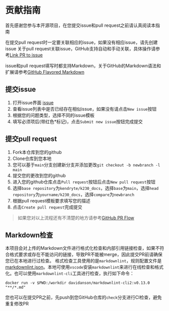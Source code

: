 # 贡献指南

首先感谢您参与本开源项目，在您提交issue和pull request之前请认真阅读本指南

在提交pull request时一定要关联相应的issue，如果没有相应issue，请先创建issue
关于pull request关联issue，GitHub支持自动和手动关联，具体操作请参考[Link PR to issue](https://docs.github.com/en/issues/tracking-your-work-with-issues/linking-a-pull-request-to-an-issue)

issue和pull request填写时都支持Markdown，关于GitHub的Markdown语法和扩展请参考[GitHub Flavored Markdown](https://docs.github.com/en/get-started/writing-on-github)

## 提交issue

1. 打开issue界面 [issue](https://github.com/kendryte/k230_docs/issues)
1. 查看issue列表中是否已经存在相似issue，如果没有请点击`New issue`按钮
1. 根据您的问题类型，选择不同的issue模板
1. 填写必须项后(带红色\*标记)，点击`Submit new issue`按钮完成提交

## 提交pull request

1. Fork本仓库到您的github
1. Clone仓库到您本地
1. 您可以基于`main`分支创建新分支并添加更改`git checkout -b newbranch -l main`
1. 提交您的更改到您的github
1. 进入您的github仓库点击`Pull request`按钮后点击`New pull request`按钮
1. 选择`base repository`为`kendryte/k230_docs`，选择`base`为`main`，选择`head repository`为`yourname/k230_docs`，选择`compare`为`newbranch`
1. 根据pull request模板要求填写您的描述
1. 点击`Create pull request`完成提交

> 如果您对以上流程还有不清楚的地方请参考[GitHub PR Flow](https://docs.github.com/en/pull-requests/collaborating-with-pull-requests/proposing-changes-to-your-work-with-pull-requests)

## Markdown检查

本项目会对上传的Markdown文件进行格式化检查和内部引用链接检查，如果不符合格式要求或存在不能访问的链接，导致PR不能被merge，因此提交PR前请确保您已在本地进行过检查。
格式检查工具使用的是`markdownlint`，规则配置文件是[markdownlint.json](../.markdownlint.json)。本地可使用`vscode`安装`markdownlint`来进行在线检查和格式化。也可以使用`markdownlint-cli`工具进行检查，执行如下命令：

```shell
docker run -v $PWD:/workdir davidanson/markdownlint-cli2:v0.13.0 "**/*.md"
```

您也可以在提交PR之前，先push到您GitHub仓库的`check`分支进行CI检查，避免重复修改PR
